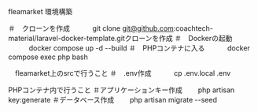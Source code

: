 fleamarket 環境構築

＃　クローンを作成
　　　git clone git@github.com:coachtech-material/laravel-docker-template.gitクローンを作成
＃　Dockerの起動
　　　docker compose up -d --build
＃　PHPコンテナに入る
　　　docker compose exec php bash

 　fleamarket上のsrcで行うこと
＃　.env作成
　　　cp .env.local .env

   PHPコンテナ内で行うこと
＃アプリケーションキー作成
　　php artisan key:generate
＃データベース作成
　　php artisan migrate --seed
   
　　　
